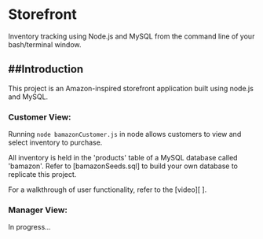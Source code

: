# Storefront
Inventory tracking using Node.js and MySQL from the command line of your bash/terminal window.

##Introduction
-----------------
This project is an Amazon-inspired storefront application built using node.js and MySQL.

### Customer View:
Running `node bamazonCustomer.js` in node allows customers to view and select inventory to purchase.

All inventory is held in the 'products' table of a MySQL database called 'bamazon'. Refer to [bamazonSeeds.sql] to build your own database to replicate this project.

For a walkthrough of user functionality, refer to the [video][ ].

[video]: /Storefront/bamazonCustomerFlow.mov

### Manager View:
In progress...
